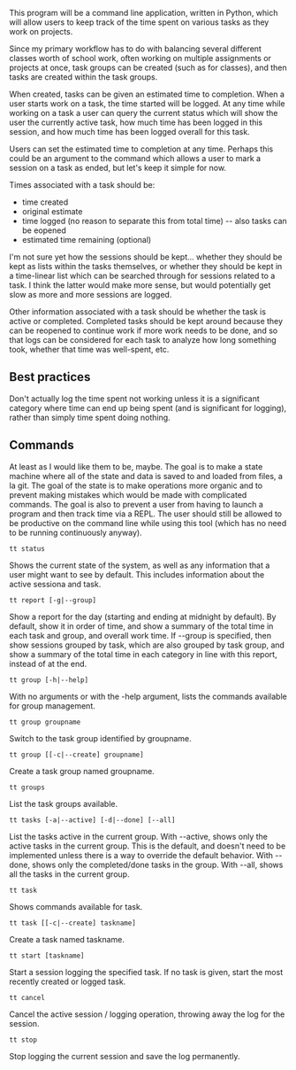 This program will be a command line application, written in Python, which will allow users to keep track of the time spent on various tasks as they work on projects.

Since my primary workflow has to do with balancing several different classes worth of school work, often working on multiple assignments or projects at once, task groups can be created (such as for classes), and then tasks are created within the task groups.

When created, tasks can be given an estimated time to completion. When a user starts work on a task, the time started will be logged. At any time while working on a task a user can query the current status which will show the user the currently active task, how much time has been logged in this session, and how much time has been logged overall for this task.

Users can set the estimated time to completion at any time. Perhaps this could be an argument to the command which allows a user to mark a session on a task as ended, but let's keep it simple for now.

Times associated with a task should be:

- time created
- original estimate
- time logged (no reason to separate this from total time) -- also tasks can be eopened
- estimated time remaining (optional)

I'm not sure yet how the sessions should be kept... whether they should be kept as lists within the tasks themselves, or whether they should be kept in a time-linear list which can be searched through for sessions related to a task. I think the latter would make more sense, but would potentially get slow as more and more sessions are logged. 

Other information associated with a task should be whether the task is active or completed. Completed tasks should be kept around because they can be reopened to continue work if more work needs to be done, and so that logs can be considered for each task to analyze how long something took, whether that time was well-spent, etc.


## Best practices

Don't actually log the time spent not working unless it is a significant category where time can end up being spent (and is significant for logging), rather than simply time spent doing nothing.


## Commands

At least as I would like them to be, maybe. The goal is to make a state machine where all of the state and data is saved to and loaded from files, a la git. The goal of the state is to make operations more organic and to prevent making mistakes which would be made with complicated commands. The goal is also to prevent a user from having to launch a program and then track time via a REPL. The user should still be allowed to be productive on the command line while using this tool (which has no need to be running continuously anyway).

    tt status

Shows the current state of the system, as well as any information that a user might want to see by default. This includes information about the active sessiona and task.

    tt report [-g|--group]

Show a report for the day (starting and ending at midnight by default).
By default, show it in order of time, and show a summary of the total time in each task and group, and overall work time.
If --group is specified, then show sessions grouped by task, which are also grouped by task group, and show a summary of the total time in each category in line with this report, instead of at the end.

    tt group [-h|--help]

With no arguments or with the -help argument, lists the commands available for group management.

    tt group groupname

Switch to the task group identified by groupname.

    tt group [[-c|--create] groupname]

Create a task group named groupname.

    tt groups

List the task groups available.

    tt tasks [-a|--active] [-d|--done] [--all]

List the tasks active in the current group.
With --active, shows only the active tasks in the current group. This is the default, and doesn't need to be implemented unless there is a way to override the default behavior.
With --done, shows only the completed/done tasks in the group.
With --all, shows all the tasks in the current group.

    tt task

Shows commands available for task.

    tt task [[-c|--create] taskname]

Create a task named taskname.

    tt start [taskname]

Start a session logging the specified task. If no task is given, start the most recently created or logged task.

    tt cancel

Cancel the active session /  logging operation, throwing away the log for the session.

    tt stop

Stop logging the current session and save the log permanently.
